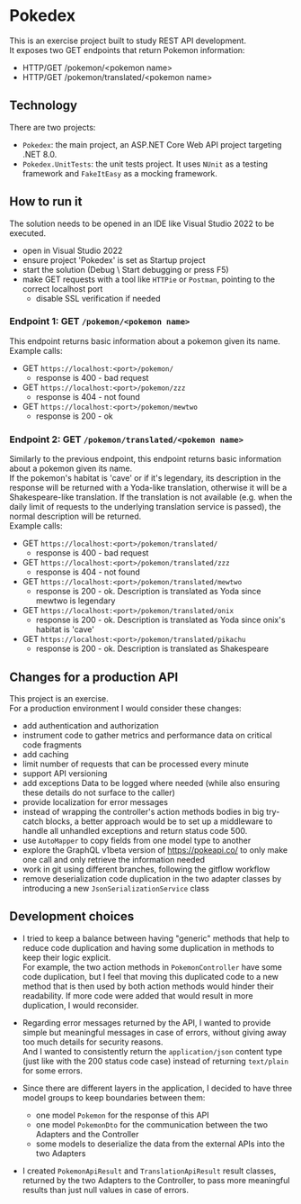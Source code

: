 
# Pokedex

This is an exercise project built to study REST API development.  
It exposes two GET endpoints that return Pokemon information:
- HTTP/GET /pokemon/&lt;pokemon name&gt;
- HTTP/GET /pokemon/translated/&lt;pokemon name&gt;

## Technology

There are two projects:
- `Pokedex`: the main project, an ASP.NET Core Web API project targeting .NET 8.0.  
- `Pokedex.UnitTests`: the unit tests project. It uses `NUnit` as a testing framework and `FakeItEasy` as a mocking framework.

## How to run it

The solution needs to be opened in an IDE like Visual Studio 2022 to be executed.
- open in Visual Studio 2022
- ensure project 'Pokedex' is set as Startup project
- start the solution (Debug \ Start debugging or press F5)
- make GET requests with a tool like `HTTPie` or `Postman`, pointing to the correct localhost port
    - disable SSL verification if needed

### Endpoint 1: GET `/pokemon/<pokemon name>`

This endpoint returns basic information about a pokemon given its name.  
Example calls:
- GET `https://localhost:<port>/pokemon/`
    - response is 400 - bad request
- GET `https://localhost:<port>/pokemon/zzz`
    - response is 404 - not found
- GET `https://localhost:<port>/pokemon/mewtwo`
    - response is 200 - ok

### Endpoint 2: GET `/pokemon/translated/<pokemon name>`

Similarly to the previous endpoint, this endpoint returns basic information about a pokemon given its name.  
If the pokemon's habitat is 'cave' or if it's legendary, its description in the response will be returned with a Yoda-like translation, otherwise it will be a Shakespeare-like translation. If the translation is not available (e.g. when the daily limit of requests to the underlying translation service is passed), the normal description will be returned.  
Example calls:
- GET `https://localhost:<port>/pokemon/translated/`
    - response is 400 - bad request
- GET `https://localhost:<port>/pokemon/translated/zzz`
    - response is 404 - not found
- GET `https://localhost:<port>/pokemon/translated/mewtwo`
    - response is 200 - ok. Description is translated as Yoda since mewtwo is legendary
- GET `https://localhost:<port>/pokemon/translated/onix`
    - response is 200 - ok. Description is translated as Yoda since onix's habitat is 'cave'
- GET `https://localhost:<port>/pokemon/translated/pikachu`
    - response is 200 - ok. Description is translated as Shakespeare

## Changes for a production API

This project is an exercise.  
For a production environment I would consider these changes:

  - add authentication and authorization
  - instrument code to gather metrics and performance data on critical code fragments
  - add caching
  - limit number of requests that can be processed every minute
  - support API versioning
  - add exceptions Data to be logged where needed (while also ensuring these details do not surface to the caller)
  - provide localization for error messages
  - instead of wrapping the controller's action methods bodies in big try-catch blocks, a better approach would be to set up a middleware to handle all unhandled exceptions and return status code 500.
  - use `AutoMapper` to copy fields from one model type to another
  - explore the GraphQL v1beta version of https://pokeapi.co/ to only make one call and only retrieve the information needed
  - work in git using different branches, following the gitflow workflow
  - remove deserialization code duplication in the two adapter classes by introducing a new `JsonSerializationService` class

## Development choices

- I tried to keep a balance between having "generic" methods that help to reduce code duplication and having some duplication in methods to keep their logic explicit.  
For example, the two action methods in `PokemonController` have some code duplication, but I feel that moving this duplicated code to a new method that is then used by both action methods would hinder their readability. If more code were added that would result in more duplication, I would reconsider.

- Regarding error messages returned by the API, I wanted to provide simple but meaningful messages in case of errors, without giving away too much details for security reasons.  
And I wanted to consistently return the `application/json` content type (just like with the 200 status code case) instead of returning `text/plain` for some errors.

- Since there are different layers in the application, I decided to have three model groups to keep boundaries between them:
	- one model `Pokemon` for the response of this API
	- one model `PokemonDto` for the communication between the two Adapters and the Controller
    - some models to deserialize the data from the external APIs into the two Adapters

- I created `PokemonApiResult` and `TranslationApiResult` result classes, returned by the two Adapters to the Controller, to pass more meaningful results than just null values in case of errors.